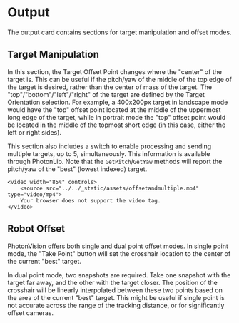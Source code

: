 # Output

The output card contains sections for target manipulation and offset modes.

## Target Manipulation

In this section, the Target Offset Point changes where the "center" of the target is. This can be useful if the pitch/yaw of the middle of the top edge of the target is desired, rather than the center of mass of the target. The "top"/"bottom"/"left"/"right" of the target are defined by the Target Orientation selection. For example, a 400x200px target in landscape mode would have the "top" offset point located at the middle of the uppermost long edge of the target, while in portrait mode the "top" offset point would be located in the middle of the topmost short edge (in this case, either the left or right sides).

This section also includes a switch to enable processing and sending multiple targets, up to 5, simultaneously. This information is available through PhotonLib. Note that the `GetPitch`/`GetYaw` methods will report the pitch/yaw of the "best" (lowest indexed) target.

```{raw} html
<video width="85%" controls>
    <source src="../../_static/assets/offsetandmultiple.mp4" type="video/mp4">
    Your browser does not support the video tag.
</video>
```

## Robot Offset

PhotonVision offers both single and dual point offset modes. In single point mode, the "Take Point" button will set the crosshair location to the center of the current "best" target.

In dual point mode, two snapshots are required. Take one snapshot with the target far away, and the other with the target closer. The position of the crosshair will be linearly interpolated between these two points based on the area of the current "best" target. This might be useful if single point is not accurate across the range of the tracking distance, or for significantly offset cameras.
